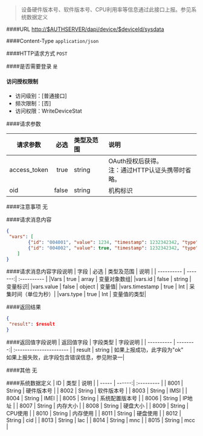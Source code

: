 
> 设备硬件版本号、软件版本号、CPU利用率等信息通过此接口上报。参见系统数据定义

####URL
<http://$AUTHSERVER/dapi/device/$deviceId/sysdata>

####Content-Type
`application/json`

####HTTP请求方式
`POST`

####是否需要登录
`是`

#### 访问授权限制
* 访问级别：[普通接口]
* 频次限制：[否]
* 访问权限：WriteDeviceStat


####请求参数

| 请求参数      |    必选 | 类型及范围  | 说明                                |
| ------------- | -------:| :---------- | :---------------------------------- |
| access_token  | true    | string      | OAuth授权后获得。</br>注：通过HTTP认证头携带时省略。 |
| oid           | false   | string      | 机构标识 |

####注意事项
无

####请求消息内容
``` JSON
{
 "vars": [
        {"id": "004001", "value": 1234, "timestamp": 1232342342, "type" : 1},
        {"id": "004002", "value": true, "timestamp": 1232342342, "type" : 1}
    ]
}
```
####请求消息内容字段说明
| 字段       |    必选 | 类型及范围  | 说明                                |
| ---------- | -------:| :---------- |
|Vars        | true | array    | 变量对象数组|
|vars.id | false   | string  | 变量标识|
|vars.value  | false   | object | 变量值|
|vars.timestamp  | true    | Int | 采集时间（单位为秒）|
|vars.type   | true    | Int | 变量值的类型|



####返回结果
``` JSON
{
 "result": $result
}
```
####返回值字段说明
| 返回值字段 | 字段类型 | 字段说明                |
| ---------- | --------:| :---------------------- |
| result     | string   | 如果上报成功，此字段为"ok" </br>如果上报失败，此字段包含错误信息，参见附录一|

####其他
无

####系统数据定义
| ID    |  类型  |  说明          |
| ----- | ------:| :---------     |
|  8001 | String | 硬件版本号     |
|  8002 | String | 软件版本号     |
|  8003 | String | IMSI           |
|  8004 | String | IMEI           |
|  8005 | String | 系统配置版本号 |
|  8006 | String | IP地址         |
|  8007 | String | 内存大小       |
|  8008 | String | 硬盘大小       |
|  8009 | String | CPU使用        |
|  8010 | String | 内存使用       |
|  8011 | String | 硬盘使用       |
|  8012 | String | cid            |
|  8013 | String | lac            |
|  8014 | String | mnc            |
|  8015 | String | mcc            |

